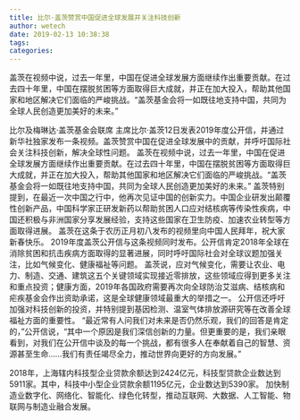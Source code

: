 ```yaml
---
title: 比尔·盖茨赞赏中国促进全球发展并关注科技创新
author: wetech
date: 2019-02-13 10:38:38
tags: 
categories: 
---
```

盖茨在视频中说，过去一年里，中国在促进全球发展方面继续作出重要贡献。在过去四十年里，中国在摆脱贫困等方面取得巨大成就，并正在加大投入，帮助其他国家和地区解决它们面临的严峻挑战。“盖茨基金会将一如既往地支持中国，共同为全球人民创造更加美好的未来。”
<!-- more -->
比尔及梅琳达·盖茨基金会联席 主席比尔·盖茨12日发表2019年度公开信，并通过新华社独家发布一条视频。盖茨赞赏中国在促进全球发展中的贡献，并呼吁国际社会关注科技创新，解决全球性问题。
盖茨在视频中说，过去一年里，中国在促进全球发展方面继续作出重要贡献。在过去四十年里，中国在摆脱贫困等方面取得巨大成就，并正在加大投入，帮助其他国家和地区解决它们面临的严峻挑战。“盖茨基金会将一如既往地支持中国，共同为全球人民创造更加美好的未来。”
盖茨特别提到，在最近一次中国之行中，他再次见证中国的创新实力。中国企业研发出颠覆性创新产品，中国科学家正研发新药以帮助贫困人口应对结核病等传染性疾病，中国还积极与非洲国家分享发展经验，支持这些国家在卫生防疫、加速农业转型等方面取得进展。
盖茨在这条于农历正月初八发布的视频里向中国人民拜年，祝大家新春快乐。
2019年度盖茨公开信与这条视频同时发布。公开信肯定2018年全球在消除贫困和抗击疾病方面取得的显著进展，同时呼吁国际社会对全球议题加强关注，比如气候变化、健康福祉等问题。
盖茨说，应对气候变化，需要让农业、电力、制造、交通、建筑这五个关键领域实现接近零排放，这些领域应得到更多关注和重点投资；健康方面，2019年各国政府需要再次向全球防治艾滋病、结核病和疟疾基金会作出资助承诺，这是全球健康领域最重大的举措之一。
公开信还呼吁加强对科技创新的投资，并特别提到基因检测、温室气体排放源研究等在改善全球福祉方面的重要性。
“最近常有人问我们对未来是否仍然乐观，我们的回答是肯定的，”公开信说，“其中一个原因是我们深信创新的力量。但更重要的是，我们亲眼看到，对我们在公开信中谈及的每一个挑战，都有很多人在奉献着自己的智慧、资源甚至生命……我们有责任竭尽全力，推动世界向更好的方向发展。”
 
 
2018年，上海辖内科技型企业贷款余额达到2424亿元，科技型贷款企业数达到5911家。其中，科技中小型企业贷款余额1195亿元，企业数达到5390家。
加快制造业数字化、网络化、智能化、绿色化转型，推动互联网、大数据、人工智能、物联网与制造业融合发展。
